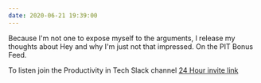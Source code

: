 ```yaml
---
date: 2020-06-21 19:39:00
---
```


Because I'm not one to expose myself to the arguments, I release my thoughts about Hey and why I'm just not that impressed. On the PIT Bonus Feed.

To listen join the Productivity in Tech Slack channel [24 Hour invite link](https://join.slack.com/t/productivityintech/shared_invite/zt-fcrt67es-y5XaPsnd7CDT9AG~AetL0g)
